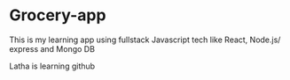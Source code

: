 # Grocery-app
This is my learning app using fullstack Javascript tech like React, Node.js/ express and Mongo DB

Latha is learning github


